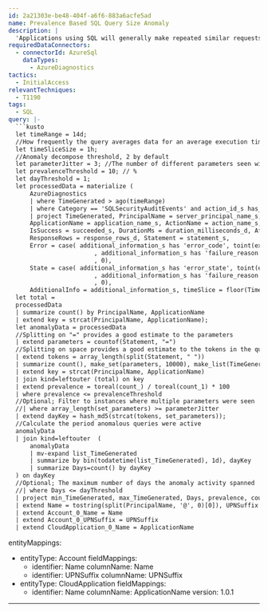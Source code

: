 ```yaml
---
id: 2a21303e-be48-404f-a6f6-883a6acfe5ad
name: Prevalence Based SQL Query Size Anomaly
description: |
  'Applications using SQL will generally make repeated similar requests for data as users interact with the application, this hunting query will find instances where an unusual number of tokens have been seen grouped on the client application and username. The query will calculate the prevalence for the token sizes based on historical activity from grouped application and user and show instances where an unusual number of tokens were observed. This query is designed to be run against application and username combinations that are used by SQL applications, such as content management systems (Wordpress, Joomla, TYPO3, etc.).'
requiredDataConnectors:
  - connectorId: AzureSql
    dataTypes:
      - AzureDiagnostics
tactics:
  - InitialAccess
relevantTechniques:
  - T1190
tags:
  - SQL
query: |-
  ```kusto
  let timeRange = 14d;
  //How frequently the query averages data for an average execution time
  let timeSliceSize = 1h;
  //Anomaly decompose threshold, 2 by default
  let parameterJitter = 3; //The number of different parameters seen with the anomalous query
  let prevalenceThreshold = 10; // %
  let dayThreshold = 1;
  let processedData = materialize (
      AzureDiagnostics
      | where TimeGenerated > ago(timeRange)
      | where Category == 'SQLSecurityAuditEvents' and action_id_s has_any ("RCM", "BCM") // Keep only SQL affected rows
      | project TimeGenerated, PrincipalName = server_principal_name_s, ClientIp = client_ip_s, HostName = host_name_s, ResourceId,
      ApplicationName = application_name_s, ActionName = action_name_s, Database = strcat(LogicalServerName_s, '/', database_name_s),
      IsSuccess = succeeded_s, DurationMs = duration_milliseconds_d, AffectedRows = affected_rows_d,
      ResponseRows = response_rows_d, Statement = statement_s,
      Error = case( additional_information_s has 'error_code', toint(extract("<error_code>([0-9.]+)", 1, additional_information_s))
                        , additional_information_s has 'failure_reason', toint(extract("<failure_reason>Err ([0-9.]+)", 1, additional_information_s))
                        , 0),
      State = case( additional_information_s has 'error_state', toint(extract("<error_state>([0-9.]+)", 1, additional_information_s))
                        , additional_information_s has 'failure_reason', toint(extract("<failure_reason>Err ([0-9.]+), Level ([0-9.]+)", 2, additional_information_s))
                        , 0),
      AdditionalInfo = additional_information_s, timeSlice = floor(TimeGenerated, timeSliceSize));
  let total =
  processedData
  | summarize count() by PrincipalName, ApplicationName
  | extend key = strcat(PrincipalName, ApplicationName);
  let anomalyData = processedData
  //Splitting on "=" provides a good estimate to the parameters
  | extend parameters = countof(Statement, "=")
  //Splitting on space provides a good estimate to the tokens in the query
  | extend tokens = array_length(split(Statement, " "))
  | summarize count(), make_set(parameters, 10000), make_list(TimeGenerated, 10000), make_list(ClientIp, 10000), dcount(ClientIp), min(TimeGenerated), max(TimeGenerated), make_list(Statement, 10000) by tokens, PrincipalName, ApplicationName
  | extend key = strcat(PrincipalName, ApplicationName)
  | join kind=leftouter (total) on key
  | extend prevalence = toreal(count_) / toreal(count_1) * 100
  | where prevalence <= prevalenceThreshold
  //Optional; Filter to instances where multiple parameters were seen
  //| where array_length(set_parameters) >= parameterJitter
  | extend dayKey = hash_md5(strcat(tokens, set_parameters));
  //Calculate the period anomalous queries were active
  anomalyData
  | join kind=leftouter  (
      anomalyData
      | mv-expand list_TimeGenerated
      | summarize by bin(todatetime(list_TimeGenerated), 1d), dayKey
      | summarize Days=count() by dayKey
  ) on dayKey
  //Optional; The maximum number of days the anomaly activity spanned
  //| where Days <= dayThreshold
  | project min_TimeGenerated, max_TimeGenerated, Days, prevalence, count_, set_parameters, tokens, dcount_ClientIp, ApplicationName, PrincipalName, list_Statement
  | extend Name = tostring(split(PrincipalName, '@', 0)[0]), UPNSuffix = tostring(split(PrincipalName, '@', 1)[0])
  | extend Account_0_Name = Name
  | extend Account_0_UPNSuffix = UPNSuffix
  | extend CloudApplication_0_Name = ApplicationName
  ```
entityMappings:
  - entityType: Account
    fieldMappings:
      - identifier: Name
        columnName: Name
      - identifier: UPNSuffix
        columnName: UPNSuffix
  - entityType: CloudApplication
    fieldMappings:
      - identifier: Name
        columnName: ApplicationName
version: 1.0.1
---
```


